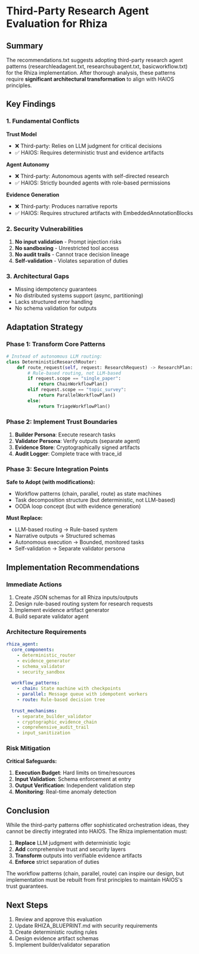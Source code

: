 # Third-Party Research Agent Evaluation for Rhiza

## Summary

The recommendations.txt suggests adopting third-party research agent patterns (researchleadagent.txt, researchsubagent.txt, basicworkflow.txt) for the Rhiza implementation. After thorough analysis, these patterns require **significant architectural transformation** to align with HAIOS principles.

## Key Findings

### 1. Fundamental Conflicts

**Trust Model**
- ❌ Third-party: Relies on LLM judgment for critical decisions
- ✅ HAIOS: Requires deterministic trust and evidence artifacts

**Agent Autonomy**
- ❌ Third-party: Autonomous agents with self-directed research
- ✅ HAIOS: Strictly bounded agents with role-based permissions

**Evidence Generation**
- ❌ Third-party: Produces narrative reports
- ✅ HAIOS: Requires structured artifacts with EmbeddedAnnotationBlocks

### 2. Security Vulnerabilities

1. **No input validation** - Prompt injection risks
2. **No sandboxing** - Unrestricted tool access
3. **No audit trails** - Cannot trace decision lineage
4. **Self-validation** - Violates separation of duties

### 3. Architectural Gaps

- Missing idempotency guarantees
- No distributed systems support (async, partitioning)
- Lacks structured error handling
- No schema validation for outputs

## Adaptation Strategy

### Phase 1: Transform Core Patterns

```python
# Instead of autonomous LLM routing:
class DeterministicResearchRouter:
    def route_request(self, request: ResearchRequest) -> ResearchPlan:
        # Rule-based routing, not LLM-based
        if request.scope == "single_paper":
            return ChainWorkflowPlan()
        elif request.scope == "topic_survey":
            return ParallelWorkflowPlan()
        else:
            return TriageWorkflowPlan()
```

### Phase 2: Implement Trust Boundaries

1. **Builder Persona**: Execute research tasks
2. **Validator Persona**: Verify outputs (separate agent)
3. **Evidence Store**: Cryptographically signed artifacts
4. **Audit Logger**: Complete trace with trace_id

### Phase 3: Secure Integration Points

**Safe to Adopt (with modifications):**
- Workflow patterns (chain, parallel, route) as state machines
- Task decomposition structure (but deterministic, not LLM-based)
- OODA loop concept (but with evidence generation)

**Must Replace:**
- LLM-based routing → Rule-based system
- Narrative outputs → Structured schemas
- Autonomous execution → Bounded, monitored tasks
- Self-validation → Separate validator persona

## Implementation Recommendations

### Immediate Actions
1. Create JSON schemas for all Rhiza inputs/outputs
2. Design rule-based routing system for research requests
3. Implement evidence artifact generator
4. Build separate validator agent

### Architecture Requirements
```yaml
rhiza_agent:
  core_components:
    - deterministic_router
    - evidence_generator
    - schema_validator
    - security_sandbox
  
  workflow_patterns:
    - chain: State machine with checkpoints
    - parallel: Message queue with idempotent workers
    - route: Rule-based decision tree
  
  trust_mechanisms:
    - separate_builder_validator
    - cryptographic_evidence_chain
    - comprehensive_audit_trail
    - input_sanitization
```

### Risk Mitigation

**Critical Safeguards:**
1. **Execution Budget**: Hard limits on time/resources
2. **Input Validation**: Schema enforcement at entry
3. **Output Verification**: Independent validation step
4. **Monitoring**: Real-time anomaly detection

## Conclusion

While the third-party patterns offer sophisticated orchestration ideas, they cannot be directly integrated into HAIOS. The Rhiza implementation must:

1. **Replace** LLM judgment with deterministic logic
2. **Add** comprehensive trust and security layers
3. **Transform** outputs into verifiable evidence artifacts
4. **Enforce** strict separation of duties

The workflow patterns (chain, parallel, route) can inspire our design, but implementation must be rebuilt from first principles to maintain HAIOS's trust guarantees.

## Next Steps

1. Review and approve this evaluation
2. Update RHIZA_BLUEPRINT.md with security requirements
3. Create deterministic routing rules
4. Design evidence artifact schemas
5. Implement builder/validator separation
